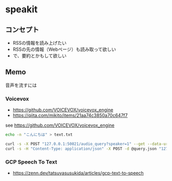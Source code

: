 # speakit
## コンセプト
- RSSの情報を読み上げたい
- RSSの先の情報（Webページ）も読み取って欲しい
- で、要約とかもして欲しい

## Memo
音声を流すには
### Voicevox
- https://github.com/VOICEVOX/voicevox_engine
- https://qiita.com/mikito/items/21aa74c3850a70c647f7

see https://github.com/VOICEVOX/voicevox_engine
```bash
echo -n "こんにちは" > text.txt

curl -s -X POST "127.0.0.1:50021/audio_query?speaker=1" --get --data-urlencode text@text.txt > query.json
curl -s -H "Content-Type: application/json" -X POST -d @query.json "127.0.0.1:50021/synthesis?speaker=1" > audio.wav
```
### GCP Speech To Text
- https://zenn.dev/tatsuyasusukida/articles/gcp-text-to-speech
